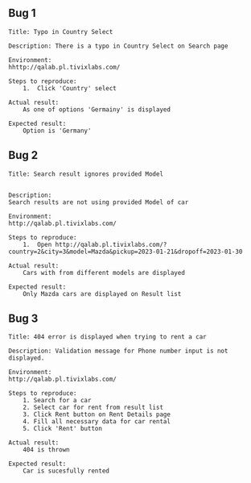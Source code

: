 ## Bug 1

    Title: Typo in Country Select

    Description: There is a typo in Country Select on Search page

    Environment:
    hhttp://qalab.pl.tivixlabs.com/

    Steps to reproduce:
        1.	Click 'Country' select

    Actual result:
        As one of options 'Germainy' is displayed

    Expected result:
        Option is 'Germany'

## Bug 2

    Title: Search result ignores provided Model


    Description:
    Search results are not using provided Model of car

    Environment:
    http://qalab.pl.tivixlabs.com/

    Steps to reproduce:
        1.	Open http://qalab.pl.tivixlabs.com/?country=2&city=3&model=Mazda&pickup=2023-01-21&dropoff=2023-01-30

    Actual result:
        Cars with from different models are displayed

    Expected result:
        Only Mazda cars are displayed on Result list

## Bug 3

    Title: 404 error is displayed when trying to rent a car

    Description: Validation message for Phone number input is not displayed.

    Environment:
    http://qalab.pl.tivixlabs.com/

    Steps to reproduce:
        1. Search for a car
        2. Select car for rent from result list
        3. Click Rent button on Rent Details page
        4. Fill all necessary data for car rental
        5. Click 'Rent' button

    Actual result:
        404 is thrown

    Expected result:
        Car is sucesfully rented
